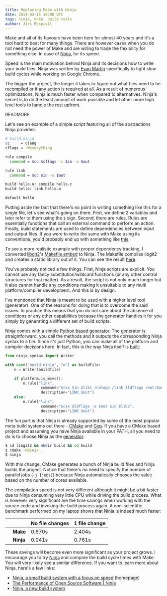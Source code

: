 ```yaml
---
title: Replacing Make with Ninja
date: 2014-03-16 16:00 UTC
tags: ninja, make, build tools
author: Jiri Pospisil
---
```

Make and all of its flavours have been here for almost 40 years and it's a tool
hard to beat for many things. There are however cases when you do not need the
power of Make and are willing to trade the flexibility for something else. In
case of [Ninja](http://martine.github.io/ninja), for its speed.

Speed is the main motivation behind Ninja and its decisions how to write your
build files. Ninja was written by [Evan Martin](http://neugierig.org)
specifically to fight slow build cycles while working on Google Chrome. 

The bigger the project, the longer it takes to figure out what files need to be
recompiled or if any action is required at all. As a result of numerous
optimizations, Ninja is much faster when compared to alternatives.  Ninja's
secret is to do the least amount of work possible and let other more high level
tools to handle the rest upfront. 

READMORE

Let's see an example of a simple script featuring all of the abstractions Ninja
provides:

```bash
# build.ninja
cc     = clang
cflags = -Weverything

rule compile
  command = $cc $cflags -c $in -o $out

rule link
  command = $cc $in -o $out

build hello.o: compile hello.c
build hello: link hello.o

default hello
```

Putting aside the fact that there's no point in writing something like this for
a single file, let's see what's going on there. First, we define 2 variables and
later refer to them using the `$` sign. Second, there are rules. Rules are
essentially functions that call an external command to perform an action.
Finally, build statements are used to define dependencies between input and
output files. If you were to write the same with Make using its conventions,
you'd probably end up with something like
[this](https://gist.github.com/jiripospisil/5f0750989c2cefc0e257).

To see a more realistic example with proper dependency tracking, I converted
[libgit2](http://libgit2.github.com)'s
[Makefile.embed](https://github.com/libgit2/libgit2/blob/2b40390f226ac8ba516fdf0d893e0b5a29857dc7/Makefile.embed)
to Ninja. The Makefile compiles libgit2 and creates a static library out of it.
You can see the result
[here](https://gist.github.com/jiripospisil/1d099dda373280206aee).

You've probably noticed a few things. First, Ninja scripts are explicit. You
cannot use any fancy substitution/wildcard functions (or any other control
structures for that matter). As a result, the script is not only much longer but
it also cannot handle any conditions making it unsuitable to any multi
platform/compiler development. And this is by design.

I've mentioned that Ninja is meant to be used with a higher level tool
(generator). One of the reasons for doing that is to overcome the said issues.
In practice this means that you do not care about the absence of conditions or
any other capabilities because the generator handles it for you simply by
generating a different set of build scripts.

Ninja comes with a simple [Python based
generator](https://github.com/martine/ninja/blob/84986/misc/ninja_syntax.py).
The generator is straightforward, you call the methods and it outputs the
corresponding Ninja syntax to a file. Since it's just Python, you can make all
of the platform and compiler decisions here. In fact, this is the way Ninja
itself is [built](https://github.com/martine/ninja/blob/84986/configure.py):

```python
from ninja_syntax import Writer

with open("build.ninja", "w") as buildfile:
    n = Writer(buildfile)

    if platform.is_msvc():
        n.rule("link",
                command="$cxx $in $libs /nologo /link $ldflags /out:$out",
                description="LINK $out")
    else:
        n.rule("link",
                command="$cxx $ldflags -o $out $in $libs",
                description="LINK $out")
```

The fun part is that Ninja is already supported by some of the most popular meta
build systems out there - [CMake](http://www.cmake.org) and
[Gyp](https://code.google.com/p/gyp). If you have a CMake based project and
assuming you have Ninja available in your PATH, all you need to do is to choose
Ninja as the
[generator](http://www.cmake.org/cmake/help/v2.8.12/cmake.html#section_Generators):

```bash
$ cd libgit2 && mkdir build && cd build
$ cmake -GNinja ..
$ ninja
```

With this change, CMake generates a bunch of Ninja build files and Ninja builds
the project. Notice that there's no need to specify the number of parallel jobs
(`-j [jobs]`) because Ninja automatically chooses the value based on the number
of cores available. 

The compilation speed is not very different although it might be a bit faster
due to Ninja consuming very little CPU while driving the build process. What is
however very significant are the time savings when working with the source code
and invoking the build process again. A non-scientific benchmark performed on my laptop
shows that Ninja is indeed much faster:

<table class="table table-hover">
  <thead>
    <th></th>
    <th></th>
    <th>No file changes</th>
    <th>1 file change</th>
  </thead>
  <tbody>
    <tr>
      <td></td>
      <td><strong>Make</strong></td>
      <td>0.670s</td>
      <td>2.404s</td>
    </tr>
    <tr>
      <td></td>
      <td><strong>Ninja</strong></td>
      <td>0.041s</td>
      <td>0.761s</td>
    </tr>
  </tbody>
</table>

These savings will become even more significant as your project grows. I
encourage you to try [Ninja](https://github.com/martine/ninja) and compare the
build cycle times with Make. You will very likely see a similar difference. If
you want to learn more about Ninja, here's a few links:

- [Ninja, a small build system with a focus on speed](http://martine.github.io/ninja) (homepage)
- [The Performance of Open Source Software | Ninja](http://www.aosabook.org/en/posa/ninja.html)
- [Ninja, a new build system](http://neugierig.org/software/chromium/notes/2011/02/ninja.html)
